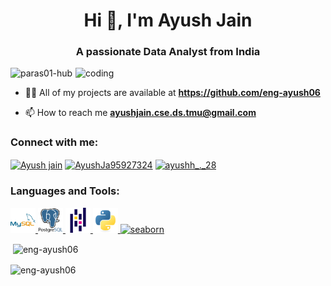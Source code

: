 <h1 align="center">Hi 👋, I'm Ayush Jain</h1>
<h3 align="center">A passionate Data Analyst from India</h3>

<img align="right" alt="coding" width="400" src="https://user-images.githubusercontent.com/55389276/140866485-8fb1c876-9a8f-4d6a-98dc-08c4981eaf70.gif">

<p align="left"> <img src="https://komarev.com/ghpvc/?username=paras01-hub&label=Profile%20views&color=0e75b6&style=flat" alt="paras01-hub" /> </p>


- 👨‍💻 All of my projects are available at **https://github.com/eng-ayush06**

- 📫 How to reach me **ayushjain.cse.ds.tmu@gmail.com**

<h3 align="left">Connect with me:</h3>
<p align="left">
<a href="https://linkedin.com/in/ayushjain28/" target="blank"><img align="center" src="https://raw.githubusercontent.com/rahuldkjain/github-profile-readme-generator/master/src/images/icons/Social/linked-in-alt.svg" alt="Ayush jain" height="30" width="40" /></a>
<a href="https://twitter.com/AyushJa95927324" target="blank"><img align="center" src="https://cdn.jsdelivr.net/npm/simple-icons@3.0.1/icons/twitter.svg" alt="AyushJa95927324" height="30" width="40" /></a>
<a href="https://instagram.com/ayushh_._28" target="blank"><img align="center" src="https://raw.githubusercontent.com/rahuldkjain/github-profile-readme-generator/master/src/images/icons/Social/instagram.svg" alt="ayushh_._28" height="30" width="40" /></a>
</p>

<h3 align="left">Languages and Tools:</h3>
<p align="left">  <a href="https://www.mysql.com/" target="_blank" rel="noreferrer"> <img src="https://raw.githubusercontent.com/devicons/devicon/master/icons/mysql/mysql-original-wordmark.svg" alt="mysql" width="40" height="40"/> </a>
   <a href="https://www.postgresql.org" target="_blank"> <img src="https://raw.githubusercontent.com/devicons/devicon/master/icons/postgresql/postgresql-original-wordmark.svg" alt="postgresql" width="40" height="40"/> </a>
  <a href="https://pandas.pydata.org/" target="_blank" rel="noreferrer"> <img src="https://raw.githubusercontent.com/devicons/devicon/2ae2a900d2f041da66e950e4d48052658d850630/icons/pandas/pandas-original.svg" alt="pandas" width="40" height="40"/> </a>
  <a href="https://www.python.org" target="_blank" rel="noreferrer"> <img src="https://raw.githubusercontent.com/devicons/devicon/master/icons/python/python-original.svg" alt="python" width="40" height="40"/> </a>
  <a href="https://seaborn.pydata.org/" target="_blank" rel="noreferrer"> <img src="https://seaborn.pydata.org/_images/logo-mark-lightbg.svg" alt="seaborn" width="40" height="40"/> </a> </p>

<p>&nbsp;<img align="center" src="https://github-readme-stats.vercel.app/api?username=eng-ayush06&show_icons=true&locale=en" alt="eng-ayush06" /></p>

<p><img align="center" src="https://github-readme-streak-stats.herokuapp.com/?user=eng-ayush06&" alt="eng-ayush06" /></p>
